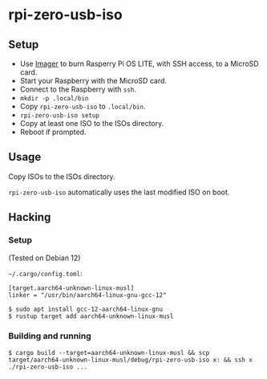 # rpi-zero-usb-iso

## Setup

* Use [Imager](https://www.raspberrypi.com/documentation/computers/getting-started.html#raspberry-pi-imager) to burn Rasperry Pi OS LITE, with SSH access, to a MicroSD card.
* Start your Raspberry with the MicroSD card.
* Connect to the Raspberry with `ssh`.
* `mkdir -p .local/bin`
* Copy `rpi-zero-usb-iso` to `.local/bin`.
* `rpi-zero-usb-iso setup`
* Copy at least one ISO to the ISOs directory.
* Reboot if prompted.

## Usage

Copy ISOs to the ISOs directory.

`rpi-zero-usb-iso` automatically uses the last modified ISO on boot.

## Hacking

### Setup

(Tested on Debian 12)

`~/.cargo/config.toml`:

```
[target.aarch64-unknown-linux-musl]
linker = "/usr/bin/aarch64-linux-gnu-gcc-12"
```

```
$ sudo apt install gcc-12-aarch64-linux-gnu
$ rustup target add aarch64-unknown-linux-musl
```

### Building and running

```
$ cargo build --target=aarch64-unknown-linux-musl && scp target/aarch64-unknown-linux-musl/debug/rpi-zero-usb-iso x: && ssh x ./rpi-zero-usb-iso ...
```
